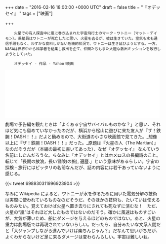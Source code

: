 
+++
date = "2016-02-16 18:00:00 +0000 UTC"
draft = false
title = "『オデッセイ』 "
tags = ["映画"]

+++
>
        火星での有人探査中に嵐に巻き込まれた宇宙飛行士のマーク・ワトニー（マット・デイモン）。乗組員はワトニーが死亡したと思い、火星を去るが、彼は生きていた。空気も水も通信手段もなく、わずかな食料しかない危機的状況で、ワトニーは生き延びようとする。一方、NASAは世界中から科学者を結集し救出を企て、仲間たちもまた大胆な救出ミッションを敢行しようとしていた。

        オデッセイ - 作品 - Yahoo!映画
    
<iframe src="//hatenablog-parts.com/embed?url=http%3A%2F%2Fwww.foxmovies-jp.com%2Fodyssey%2F" title="映画『オデッセイ』オフィシャルサイト" class="embed-card embed-webcard" scrolling="no" frameborder="0" style="display: block; width: 100%; height: 155px; max-width: 500px; margin: 10px 0px;"></iframe>劇場で予告編を観たときは「よくある宇宙サバイバルものかな？」と思い、それほど気にも留めていなかったのだが、横浜から松山に遊びに来た友人が『ザ！鉄腕！DASH！！』だよと勧めるので、大街道の小さな映画館で見てきた。_想像以上に『ザ！鉄腕！DASH！！』だった。_原題は『火星の人（The Martian）』なのだそうだが（本編の最初に書いてあった）、なぜ『オデッセイ』 なんていう名前にしたんだろうな。ちなみに「オデッセイ」とはホメロスの長編詩のこと。転じて「長期の放浪，長い冒険(の旅), 遍歴.」という意味があるらしい。宇宙の探検・旅行にはピッタリの名前なんだが、話の内容には若干あっていないように感じる。

{{< tweet 698930311996923904 >}}

なみに Wikipedia によると、ワトニーが水を作るために用いた電気分解の技術は実際に使われているものなのだそうだ。そのほかの技術も、たいていは使えるものみたい。覚えておけば火星へ置き去りにされても死なずに済むな！　ただ、火星の“嵐”はそれほど大したものではないのだそう。確かに風速はものすごいが、大気が薄いため、船にダメージを与えるほどのものではない。あと、火星の重力は劇場版では再現されていないらしい。だったら、自分みたいな文系人間だと「大ジャンプしながら進んでいけば楽ちんじゃん？」だなんて思いがちだが、よくわからないけど足に来るダメージは変わらんらしい。宇宙は難しいね。


